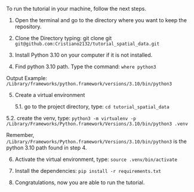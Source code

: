 To run the tutorial in your machine, follow the next steps. 

  

1. Open the terminal and go to the directory where you want to keep the repository. 

  

2. Clone the Directory typing: git clone git `git@github.com:Cristiano2132/tutorial_spatial_data.git`

 

3. Install Python 3.10 on your computer if it is not installed. 

 

4. Find python 3.10 path. Type the command: `where python3`

Output Example: `/Library/frameworks/python.framework/versions/3.10/bin/python3`

  

5. Create a virtual environment 

	5.1. go to the project directory, type: `cd tutorial_spatial_data`

5.2. create the venv, type: `python3 -m virtualenv -p /Library/Frameworks/Python.framework/Versions/3.10/bin/python3 .venv`

Remember,  `/Library/Frameworks/Python.framework/Versions/3.10/bin/python3` is the python 3.10 path found in step 4. 

6. Activate the virtual environment, type: `source .venv/bin/activate`

 

7. Install the dependencies: `pip install -r requirements.txt`

 

8. Congratulations, now you are able to run the tutorial. 